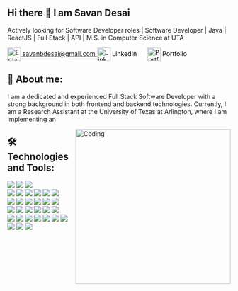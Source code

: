 ## Hi there 👋 I am Savan Desai

<p align="left">
  <Span>Actively looking for Software Developer roles | Software Developer | Java | ReactJS | Full Stack | API | M.S. in Computer Science at UTA </Span>
</p>

<p align="left">
  <a href="mailto:savanbdesai@gmail.com">
    <img src="https://img.icons8.com/fluency/48/000000/email-open.png" alt="Email" style="vertical-align: middle;" width="30px">
      savanbdesai@gmail.com
  </a>
  <a href="https://linkedin.com/in/savandesai" style="text-decoration: none; color: black; margin-right: 20px;">
    <img src="https://img.icons8.com/fluency/48/000000/linkedin.png" alt="LinkedIn" style="vertical-align: middle;" width="30px">
    <span>LinkedIn</span>
  </a>
  <a href="https://savandesai.github.io/" style="text-decoration: none; color: black; margin-right: 20px;">
    <img src="https://img.icons8.com/fluency/48/000000/portfolio.png" alt="Portfolio" style="vertical-align: middle;" width="30px">
    <span>Portfolio</span>
  </a>
</p>

## 🏢 About me:
I am a dedicated and experienced Full Stack Software Developer with a strong background in both frontend and backend technologies. Currently, I am a Research Assistant at the University of Texas at Arlington, where I am implementing an



<img align="right" alt="Coding" width="350" src="https://media.giphy.com/media/qgQUggAC3Pfv687qPC/giphy.gif">

## 🛠 Technologies and Tools:
<p align="left">
  <img src="https://img.shields.io/badge/Java-ED8B00?style=for-the-badge&logo=java&logoColor=white" />
  <img src="https://img.shields.io/badge/C%23-239120?style=for-the-badge&logo=c-sharp&logoColor=white" />
  <img src="https://img.shields.io/badge/Python-3776AB?style=for-the-badge&logo=python&logoColor=white" />
 
  </br>
  <img src="https://img.shields.io/badge/JavaScript-F7DF1E?style=for-the-badge&logo=javascript&logoColor=black" />
  <img src="https://img.shields.io/badge/ReactJS-61DAFB?style=for-the-badge&logo=react&logoColor=black" />
  <img src="https://img.shields.io/badge/Node.js-339933?style=for-the-badge&logo=nodedotjs&logoColor=white" />
  <img src="https://img.shields.io/badge/HTML5-E34F26?style=for-the-badge&logo=html5&logoColor=white" />
  <img src="https://img.shields.io/badge/CSS3-1572B6?style=for-the-badge&logo=css3&logoColor=white" />
  <img src="https://img.shields.io/badge/Angular-DD0031?style=for-the-badge&logo=angular&logoColor=white" />
  
  </br>
  <img src="https://img.shields.io/badge/AJAX-0080FF?style=for-the-badge&logo=ajax&logoColor=white" />
  <img src="https://img.shields.io/badge/jQuery-0769AD?style=for-the-badge&logo=jquery&logoColor=white" />
  <img src="https://img.shields.io/badge/JSP-8F8F8F?style=for-the-badge&logo=jsp&logoColor=white" />
  <img src="https://img.shields.io/badge/XML-FF6600?style=for-the-badge&logo=xml&logoColor=white" />
  <img src="https://img.shields.io/badge/JSON-000000?style=for-the-badge&logo=json&logoColor=white" />
  <img src="https://img.shields.io/badge/EJB-007396?style=for-the-badge&logo=ejb&logoColor=white" />

  </br>
  <img src="https://img.shields.io/badge/Spring%20Boot-6DB33F?style=for-the-badge&logo=spring-boot&logoColor=white" />
  <img src="https://img.shields.io/badge/Spring%20MVC-6DB33F?style=for-the-badge&logo=spring-mvc&logoColor=white" />
  <img src="https://img.shields.io/badge/REST%20API-0052CC?style=for-the-badge&logo=rest-api&logoColor=white" />
  <img src="https://img.shields.io/badge/ASP.NET-512BD4?style=for-the-badge&logo=aspdotnet&logoColor=white" />
  <img src="https://img.shields.io/badge/JSF-FF2D20?style=for-the-badge&logo=jsf&logoColor=white" />
  <img src="https://img.shields.io/badge/Microservices-FFAB00?style=for-the-badge&logo=microservices&logoColor=white" />
  
  </br>
  <img src="https://img.shields.io/badge/SQL-005C84?style=for-the-badge&logo=sql" />
  <img src="https://img.shields.io/badge/MySQL-4479A1?style=for-the-badge&logo=mysql&logoColor=white" />
  <img src="https://img.shields.io/badge/NoSQL-004088?style=for-the-badge&logo=nosql&logoColor=white" />
  <img src="https://img.shields.io/badge/AWS-232F3E?style=for-the-badge&logo=amazon-aws&logoColor=white" />
  <img src="https://img.shields.io/badge/Linux-FCC624?style=for-the-badge&logo=linux&logoColor=black" />
  <img src="https://img.shields.io/badge/Docker-2496ED?style=for-the-badge&logo=docker&logoColor=white" />
  <img src="https://img.shields.io/badge/GitHub-181717?style=for-the-badge&logo=github&logoColor=white" />
  <img src="https://img.shields.io/badge/Postman-FF6C37?style=for-the-badge&logo=postman&logoColor=white" />
  <img src="https://img.shields.io/badge/IntelliJ%20IDEA-000000?style=for-the-badge&logo=intellij-idea&logoColor=white" />
  <img src="https://img.shields.io/badge/Jira-0052CC?style=for-the-badge&logo=jira-software&logoColor=white" />
</p>


